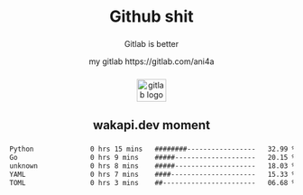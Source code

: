 <h1 align="center">Github shit</h1>

###

<p align="center">Gitlab is better</p>

<p align="center">my gitlab https://gitlab.com/ani4a</p>

###

<div align="center">
  <img src="https://cdn.jsdelivr.net/gh/devicons/devicon/icons/gitlab/gitlab-original.svg" height="40" width="52" alt="gitlab logo"  />
</div>

###

<h2 align="center">wakapi.dev moment</h2>

###

<!--START_SECTION:waka-->

```txt
Python              0 hrs 15 mins   ########-----------------   32.99 %
Go                  0 hrs 9 mins    #####--------------------   20.15 %
unknown             0 hrs 8 mins    #####--------------------   18.03 %
YAML                0 hrs 7 mins    ####---------------------   15.33 %
TOML                0 hrs 3 mins    ##-----------------------   06.68 %
```

<!--END_SECTION:waka-->

###

